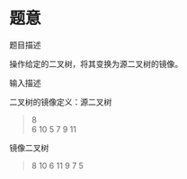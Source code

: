 # 题意

题目描述

操作给定的二叉树，将其变换为源二叉树的镜像。

输入描述

二叉树的镜像定义：源二叉树 
>    8  
>   6 10 
>  5 7 9 11 

镜像二叉树 
>	8 
>  10 6
> 11 9 7 5